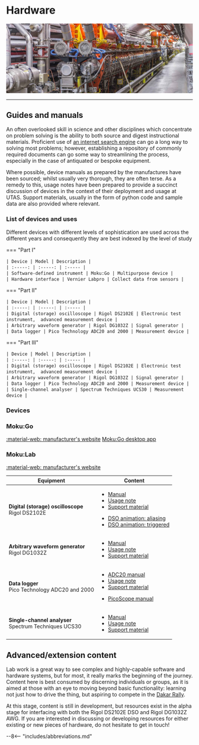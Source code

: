 # Hardware

![](hardware/header.jpg)

---

## Guides and manuals

An often overlooked skill in science and other disciplines which concentrate on problem solving is the ability to both source and digest instructional materials. Proficient use of [an internet search engine](https://duckduckgo.com/) can go a long way to solving most problems; however, establishing a repository of commonly required documents can go some way to streamlining the process, especially in the case of antiquated or bespoke equipment.

Where possible, device manuals as prepared by the manufactures have been sourced; whilst usually very thorough, they are often terse. As a remedy to this, usage notes have been prepared to provide a succinct discussion of devices in the context of their deployment and usage at UTAS. Support materials, usually in the form of python code and sample data are also provided where relevant.

### List of devices and uses

Different devices with different levels of sophistication are used across the different years and consequently they are best indexed by the level of study

=== "Part I"

    | Device | Model | Description |
    | :-----: | :-----: | :----- |
    | Software-defined instrument | Moku:Go | Multipurpose device |
    | Hardware interface | Vernier Labpro | Collect data from sensors |

=== "Part II"

    | Device | Model | Description |
    | :-----: | :-----: | :----- |
    | Digital (storage) oscilloscope | Rigol DS2102E | Electronic test instrument,  advanced measurement device |
    | Arbitrary waveform generator | Rigol DG1032Z | Signal generator |
    | Data logger | Pico Technology ADC20 and 2000 | Measurement device |

=== "Part III"

    | Device | Model | Description |
    | :-----: | :-----: | :----- |
    | Digital (storage) oscilloscope | Rigol DS2102E | Electronic test instrument,  advanced measurement device |
    | Arbitrary waveform generator | Rigol DG1032Z | Signal generator |
    | Data logger | Pico Technology ADC20 and 2000 | Measurement device |
    | Single-channel analyser | Spectrum Techniques UCS30 | Measurement device |

### Devices

### Moku:Go

[:material-web: manufacturer's website](https://www.liquidinstruments.com/products/hardware-platforms/mokugo/)
[Moku:Go desktop app](../software/#mokugo)

### Moku:Lab

[:material-web: manufacturer's website](https://www.liquidinstruments.com/products/hardware-platforms/mokulab/)

<div class="table-wrapper">
                                        <table>
                                            <thead>
                                                <tr>
                                                    <th>Equipment</th>
                                                    <th>Content</th>
                                                </tr>
                                            </thead>
                                            <tbody>
                                                <tr>
                                                    <td>
                                                        <b>Digital (storage) oscilloscope</b><br/>
                                                        Rigol DS2102E
                                                    </td>
                                                    <td>
                                                        <ul class="actions">
                                                            <li><a href="Content/Reference/ds2000e-userguide.pdf" class="button icon solid fa-download">Manual</a></li>
                                                            <li><a href="Content/Reference/DS2102E notes.pdf" class="button icon far fa-file-pdf">Usage note</a></li>
                                                            <li><a href="Content/Reference/DSO.zip" class="button icon solid fa-code">Support material</a></li>
                                                        </ul>
                                                        <ul class="actions">
                                                            <li><a href="images/Additional content/DSO-aliasing.gif" class="button icon solid fa-photo-video">DSO animation: aliasing</a></li>
                                                            <li><a href="images/Additional content/DSO-triggered.gif" class="button icon solid fa-photo-video">DSO animation: triggered</a></li>
                                                        </ul>
                                                    </td>
                                                </tr>
                                                <tr>
                                                    <td>
                                                        <b>Arbitrary waveform generator</b><br/>
                                                        Rigol DG1032Z
                                                    </td>
                                                    <td>
                                                        <ul class="actions">
                                                            <li><a href="https://beyondmeasure.rigoltech.com/acton/attachment/1579/f-0450/0/-/-/-/-/file.pdf" class="button icon solid fa-download">Manual</a></li>
                                                            <li><a href="#" class="button icon far fa-file-pdf">Usage note</a></li>
                                                            <li><a href="#" class="button icon solid fa-code">Support material</a></li>
                                                        </ul>
                                                    </td>
                                                </tr>
                                                <tr>
                                                    <td>
                                                        <b>Data logger</b><br/>
                                                        Pico Technology ADC20 and 2000
                                                    </td>
                                                    <td>
                                                        <ul class="actions">
                                                            <li><a href="https://www.picotech.com/download/datasheets/adc20-adc24-high-resolution-data-logger-users-guide.pdf" class="button icon solid fa-download">ADC20 manual</a></li>
                                                            <li><a href="Content/Reference/PicoLogger notes.pdf" class="button icon far fa-file-pdf">Usage note</a></li>
                                                            <li><a href="Content/Reference/Pico.zip" class="button icon solid fa-code">Support material</a></li>
                                                        </ul>
                                                        <ul class="actions">
                                                            <li><a href="https://www.picotech.com/download/datasheets/picoscope-2000-series-data-sheet.pdf" class="button icon solid fa-download">PicoScope manual</a></li>
                                                        </ul>
                                                    </td>
                                                </tr>
                                                <tr>
                                                    <td>
                                                        <b>Single-channel analyser</b><br/>
                                                        Spectrum Techniques UCS30
                                                    </td>
                                                    <td>
                                                        <ul class="actions">
                                                            <li><a href="http://www.spectrumtechniques.com/wp-content/uploads/2016/12/UCS30-Manual.pdf" class="button icon solid fa-download">Manual</a></li>
                                                            <li><a href="Content/Reference/UCS30 notes.pdf" class="button icon far fa-file-pdf">Usage note</a></li>
                                                            <li><a href="Content/Reference/UCS30.zip" class="button icon solid fa-code">Support material</a></li>
                                                        </ul>
                                                    </td>
                                                </tr>    
                                            </tbody>
                                        </table>
                                    </div>

## Advanced/extension content

Lab work is a great way to see complex and highly-capable software and hardware systems, but for most, it really marks the beginning of the journey. Content here is best consumed by discerning individuals or groups, as it is aimed at those with an eye to moving beyond basic functionality: learning not just how to drive the thing, but aspiring to compete in the [Dakar Rally](https://en.wikipedia.org/wiki/Dakar_Rally).

At this stage, content is still in development, but resources exist in the alpha stage for interfacing with both the Rigol DS2102E DSO and Rigol DG1032Z AWG. If you are interested in discussing or developing resources for either existing or new pieces of hardware, do not hesitate to get in touch!

--8<-- "includes/abbreviations.md"
